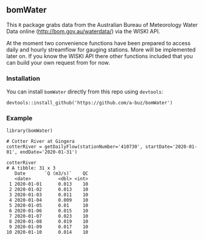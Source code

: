## bomWater

This `R` package grabs data from the Australian Bureau of Meteorology Water Data online (http://bom.gov.au/waterdata/) via the WISKI API.

At the moment two convenience functions have been prepared to access daily and hourly streamflow for gauging stations. More will be implemented later on. If you know the WISKI API there other functions included that you can build your own request from for now.

### Installation

You can install `bomWater` directly from this repo using `devtools`:

```
devtools::install_github('https://github.com/a-buz/bomWater')
```

### Example

```
library(bomWater)

# Cotter River at Gingera
cotterRiver = getDailyFlow(stationNumber='410730', startDate='2020-01-01', endDate='2020-01-31')

cotterRiver
# A tibble: 31 x 3
   Date       `Q (m3/s)`    QC
   <date>          <dbl> <int>
 1 2020-01-01      0.013    10
 2 2020-01-02      0.013    10
 3 2020-01-03      0.011    10
 4 2020-01-04      0.009    10
 5 2020-01-05      0.01     10
 6 2020-01-06      0.015    10
 7 2020-01-07      0.023    10
 8 2020-01-08      0.019    10
 9 2020-01-09      0.017    10
10 2020-01-10      0.014    10
```
